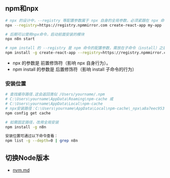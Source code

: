 ## npm和npx


```bash
# npx 的设计中，--registry 等配置参数属于 npx 自身的全局参数，必须紧跟在 npx 命令之后，在目标命令之前指定。
npx --registry=https://registry.npmmirror.com create-react-app my-app

# 后期可以使用npx命令，启动前面安装的模块
npx n8n start

# npm install 的 --registry 是 npm 命令的配置参数，需放在子命令（install）之后
npm install -g create-react-app --registry=https://registry.npmmirror.com
```

- npx 的参数是 前置修饰符（影响 npx 自身行为）。
- npm install 的参数是 后置修饰符（影响 install 子命令的行为）

### 安装位置

```bash
# 查找缓存路径.这会返回类似 /Users/yourname/.npm
# C:\Users\yourname\AppData\Roaming\npm-cache 或
# C:\Users\yourname\AppData\Local\npm-cache
# npx安装路径：C:\Users\yourname\AppData\Local\npm-cache\_npx\a8a7eec953f1f314\node_modules\.bin
npm config get cache

# 如需固定路径，改用全局安装
npm install -g n8n

安装位置可通过以下命令查看：
npm list -g --depth=0 | grep n8n
```


## 切换Node版本

- [nvm.md](nvm.md)